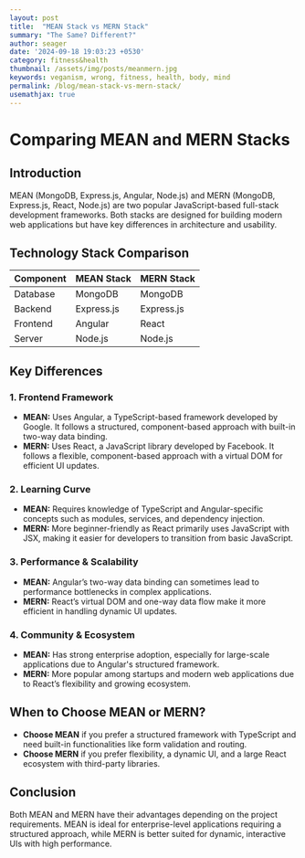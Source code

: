 ```yaml
---
layout: post
title:  "MEAN Stack vs MERN Stack"
summary: "The Same? Different?"
author: seager
date: '2024-09-18 19:03:23 +0530'
category: fitness&health
thumbnail: /assets/img/posts/meanmern.jpg
keywords: veganism, wrong, fitness, health, body, mind
permalink: /blog/mean-stack-vs-mern-stack/
usemathjax: true
---
```

# Comparing MEAN and MERN Stacks

## Introduction
MEAN (MongoDB, Express.js, Angular, Node.js) and MERN (MongoDB, Express.js, React, Node.js) are two popular JavaScript-based full-stack development frameworks. Both stacks are designed for building modern web applications but have key differences in architecture and usability.

## Technology Stack Comparison

| Component | MEAN Stack | MERN Stack |
|-----------|-----------|-----------|
| Database  | MongoDB   | MongoDB   |
| Backend   | Express.js | Express.js |
| Frontend  | Angular   | React     |
| Server    | Node.js   | Node.js   |

## Key Differences

### 1. **Frontend Framework**
- **MEAN:** Uses Angular, a TypeScript-based framework developed by Google. It follows a structured, component-based approach with built-in two-way data binding.
- **MERN:** Uses React, a JavaScript library developed by Facebook. It follows a flexible, component-based approach with a virtual DOM for efficient UI updates.

### 2. **Learning Curve**
- **MEAN:** Requires knowledge of TypeScript and Angular-specific concepts such as modules, services, and dependency injection.
- **MERN:** More beginner-friendly as React primarily uses JavaScript with JSX, making it easier for developers to transition from basic JavaScript.

### 3. **Performance & Scalability**
- **MEAN:** Angular’s two-way data binding can sometimes lead to performance bottlenecks in complex applications.
- **MERN:** React’s virtual DOM and one-way data flow make it more efficient in handling dynamic UI updates.

### 4. **Community & Ecosystem**
- **MEAN:** Has strong enterprise adoption, especially for large-scale applications due to Angular's structured framework.
- **MERN:** More popular among startups and modern web applications due to React’s flexibility and growing ecosystem.

## When to Choose MEAN or MERN?

- **Choose MEAN** if you prefer a structured framework with TypeScript and need built-in functionalities like form validation and routing.
- **Choose MERN** if you prefer flexibility, a dynamic UI, and a large React ecosystem with third-party libraries.

## Conclusion
Both MEAN and MERN have their advantages depending on the project requirements. MEAN is ideal for enterprise-level applications requiring a structured approach, while MERN is better suited for dynamic, interactive UIs with high performance.

